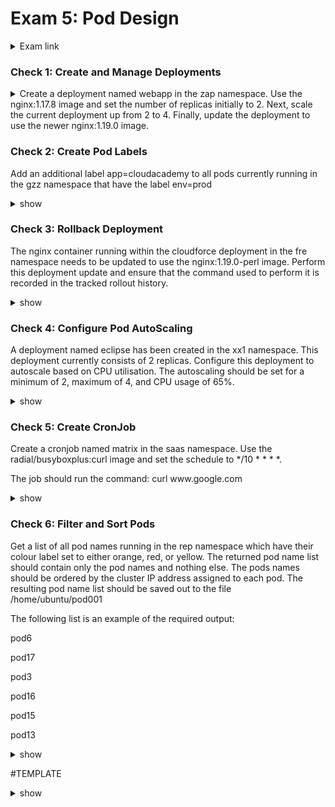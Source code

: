 # Exam 5: Pod Design #
<details><summary>Exam link</summary>
https://cloudacademy.com/lab/ckad-practice-exam-pod-design/?context_resource=lp&context_id=3086
</p></details>

### Check 1: Create and Manage Deployments ###
<details><summary>
Create a deployment named webapp in the zap namespace. Use the nginx:1.17.8 image and set the number of replicas initially to 2. Next, scale the current deployment up from 2 to 4. Finally, update the deployment to use the newer nginx:1.19.0 image.
</summary>
<p>
  
```bash
k create deploy -n zap webapp --image=nginx:1.17.8 --replicas=2
k scale deploy -n zap webapp --replicas=4
k edit deploy -n zap webapp #edit "image" field
```
  
</p>
</details>

### Check 2: Create Pod Labels ###
Add an additional label app=cloudacademy to all pods currently running in the gzz namespace that have the label env=prod

<details><summary>show</summary><p>

```bash
k get pod -n gzz -l env=prod
k label pod -n gzz -l env=prod app=cloudacademy
  
```
</p>
</details>

### Check 3: Rollback Deployment ###
The nginx container running within the cloudforce deployment in the fre namespace needs to be updated to use the nginx:1.19.0-perl image. Perform this deployment update and ensure that the command used to perform it is recorded in the tracked rollout history.

<details><summary>show</summary>
<p>
  
```bash
k -n fre set image deployment cloudforce nginx=nginx:1.19.0-perl --record
```
</p>
</details>

### Check 4: Configure Pod AutoScaling ###
A deployment named eclipse has been created in the xx1 namespace. This deployment currently consists of 2 replicas. Configure this deployment to autoscale based on CPU utilisation. The autoscaling should be set for a minimum of 2, maximum of 4, and CPU usage of 65%.

<details><summary>show</summary>
<p>
  
```bash
k -n xx1 autoscale deploy --min=2 --max=4 --cpu-percent=65 eclipse
```
</p>
</details>

### Check 5: Create CronJob ###
<p>Create a cronjob named matrix in the saas namespace. Use the radial/busyboxplus:curl image and set the schedule to */10 * * * *. </p>
<p>The job should run the command: curl www.google.com</p>
<details><summary>show</summary>
<p>
  
```bash
k -n saas create cronjob --image=radial/busyboxplus:curl --schedule='*/10 * * * *' matrix -- curl www.google.com
```
</p>
</details>

### Check 6: Filter and Sort Pods ###
<p>Get a list of all pod names running in the rep namespace which have their colour label set to either orange, red, or yellow. The returned pod name list should contain only the pod names and nothing else. The pods names should be ordered by the cluster IP address assigned to each pod. The resulting pod name list should be saved out to the file /home/ubuntu/pod001 </p>
<p>The following list is an example of the required output:</p>
<p>pod6</p>
<p>pod17</p>
<p>pod3</p>
<p>pod16</p>
<p>pod15</p>
<p>pod13</p>

<details><summary>show</summary>
<p>
  
```bash
k -n rep get pods --selector 'colour in (orange,red,yellow)' --sort-by=.status.podIP -o jsonpath='{range .items[*]}{.metadata.name}{"\n"}{end}' > /home/ubuntu/pod001

```
</p>
</details>



#TEMPLATE
<details><summary>show</summary>
<p>
  
```bash

```
</p>
</details>
